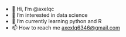 - 👋 Hi, I’m @axelqc
- 👀 I’m interested in data science
- 🌱 I’m currently learning python and R
- 📫 How to reach me axexlq6346@gmail.com

<!---
axelqc/axelqc is a ✨ special ✨ repository because its `README.md` (this file) appears on your GitHub profile.
You can click the Preview link to take a look at your changes.
--->

